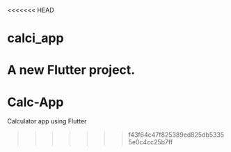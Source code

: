 <<<<<<< HEAD
# calci_app

A new Flutter project.
=======
# Calc-App
Calculator app using Flutter
>>>>>>> f43f64c47f825389ed825db53355e0c4cc25b7ff
